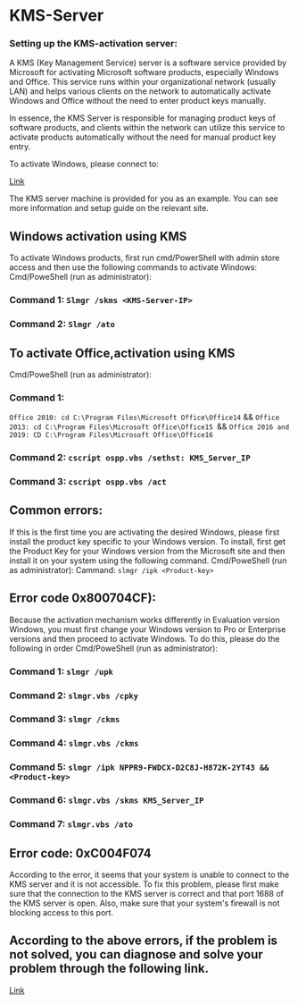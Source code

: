 # KMS-Server
### Setting up the KMS-activation server:
A KMS (Key Management Service) server is a software service provided by Microsoft for activating Microsoft software products, especially Windows and Office. This service runs within your organizational network (usually LAN) and helps various clients on the network to automatically activate Windows and Office without the need to enter product keys manually.

In essence, the KMS Server is responsible for managing product keys of software products, and clients within the network can utilize this service to activate products automatically without the need for manual product key entry.

To activate Windows, please connect to:

[Link](https://www.digiboy.ir/8922/digibox-v1-1/)

The KMS server machine is provided for you as an example. You can see more information and setup guide on the relevant site.

## Windows activation using KMS
To activate Windows products, first run cmd/PowerShell with admin store access and then use the following commands to activate Windows:
Cmd/PoweShell (run as administrator):
### Command 1: `Slmgr /skms <KMS-Server-IP>`
### Command 2: `Slmgr /ato`
## To activate Office,activation using KMS
Cmd/PoweShell (run as administrator):
### Command 1:
`Office 2010: cd C:\Program Files\Microsoft Office\Office14` && `Office 2013: cd C:\Program Files\Microsoft Office\Office15 `&& `Office 2016 and 2019: CD C:\Program Files\Microsoft Office\Office16`
### Command 2: `cscript ospp.vbs /sethst: KMS_Server_IP`
### Command 3: `cscript ospp.vbs /act`

## Common errors:
If this is the first time you are activating the desired Windows, please first install the product key specific to your Windows version. To install, first get the Product Key for your Windows version from the Microsoft site and then install it on your system using the following command.
Cmd/PoweShell (run as administrator):
Cammand: `slmgr /ipk <Product-key>`

## Error code 0x800704CF):
Because the activation mechanism works differently in Evaluation version Windows, you must first change your Windows version to Pro or Enterprise versions and then proceed to activate Windows. To do this, please do the following in order
Cmd/PoweShell (run as administrator):
### Command 1: `slmgr /upk`
### Command 2: `slmgr.vbs /cpky`
### Command 3: `slmgr /ckms`
### Command 4: `slmgr.vbs /ckms`
### Command 5: `slmgr /ipk NPPR9-FWDCX-D2C8J-H872K-2YT43 &&  <Product-key>`
### Command 6: `slmgr.vbs /skms KMS_Server_IP`
### Command 7: `slmgr.vbs /ato`


## Error code: 0xC004F074
According to the error, it seems that your system is unable to connect to the KMS server and it is not accessible. To fix this problem, please first make sure that the connection to the KMS server is correct and that port 1688 of the KMS server is open. Also, make sure that your system's firewall is not blocking access to this port.

## According to the above errors, if the problem is not solved, you can diagnose and solve your problem through the following link.
[Link](https://learn.microsoft.com/en-us/troubleshoot/windows-server/licensing-and-activation/troubleshoot-activation-error-codes)
